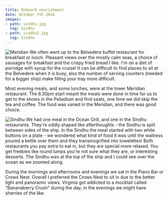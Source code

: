 ```yaml
---
title: Onboard nourishment
date: October 7th 2016
images:
- path: sindhu.jpg
  tag: Sindhu
- path: sindhu2.jpg
  tag: Sindhu
---
```

![Meridian](meridian.jpeg)
We often went up to the
Belvedere buffet restaurant for breakfast or lunch. Pleasant views over the mostly calm seas,
a choice of sausages for breakfast
and the crispy fried bread I like. I'm on a diet of porridge with syrup for the cruise!
It can be difficult to find places to sit at the Belvedere when it is busy, also the
number of serving counters (needed for a bigger ship) make filling your tray more difficult.

Most evening meals, and some lunches, were at the lower Meridian restaurant. The 6.30pm start
meant the meals were done in time for us to get to the shows in the Palladium and find seats,
one time we did skip the tea and coffee. The food was varied in the Meridian, and there
was good choice.

![Sindhu](sindhu.jpg)
We had one meal in the Ocean Grill, and one in the Sindhu restaurants. They're oddly shaped
like afterthoughts - the Sindhu is split between sides of the ship. In the Sindhu the
meal started with two white buttons on a plate - we wondered what kind of food it was
until the waitress poured a kettle over them and they transmogrified into towelettes!
Both restaurants you pay extra to eat in, but they are special more relaxed. You get
freebies like round lumps you're not sure what they are, or interesting desserts. The
Sindhu was at the top of the ship and I could see over the ocean as we zoomed along.

During the mornings and afternoons and evenings we sat in the Piano Bar or Crows Nest.
Overall I preferred the Crows Nest to sit in due to the better light and panoramic
views. Virginia got addicted to a mocktail called "Bananaberry Crush" during the day,
in the evenings we might have sherries of the like.
